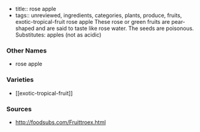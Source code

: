 - title:: rose apple
- tags:: unreviewed, ingredients, categories, plants, produce, fruits, exotic-tropical-fruit
rose apple These rose or green fruits are pear-shaped and are said to taste like rose water. The seeds are poisonous. Substitutes: apples (not as acidic)

### Other Names

* rose apple

### Varieties

* [[exotic-tropical-fruit]]

### Sources
* http://foodsubs.com/Fruittroex.html
